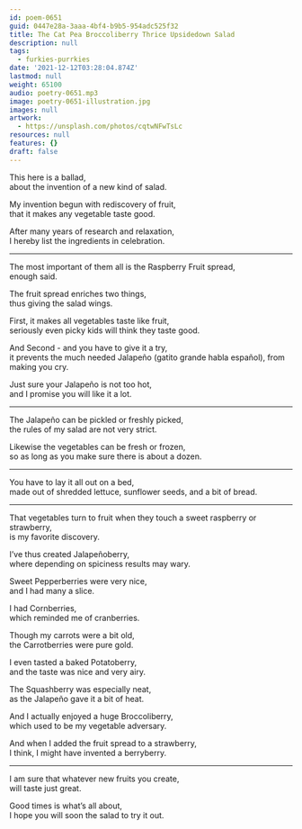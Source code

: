 ```yaml
---
id: poem-0651
guid: 0447e28a-3aaa-4bf4-b9b5-954adc525f32
title: The Cat Pea Broccoliberry Thrice Upsidedown Salad
description: null
tags:
  - furkies-purrkies
date: '2021-12-12T03:28:04.874Z'
lastmod: null
weight: 65100
audio: poetry-0651.mp3
image: poetry-0651-illustration.jpg
images: null
artwork:
  - https://unsplash.com/photos/cqtwNFwTsLc
resources: null
features: {}
draft: false
---
```


This here is a ballad,\
about the invention of a new kind of salad.

My invention begun with rediscovery of fruit,\
that it makes any vegetable taste good.

After many years of research and relaxation,\
I hereby list the ingredients in celebration.

---

The most important of them all is the Raspberry Fruit spread,\
enough said.

The fruit spread enriches two things,\
thus giving the salad wings.

First, it makes all vegetables taste like fruit,\
seriously even picky kids will think they taste good.

And Second - and you have to give it a try,\
it prevents the much needed Jalapeño (gatito grande habla español), from making you cry.

Just sure your Jalapeño is not too hot,\
and I promise you will like it a lot.

---

The Jalapeño can be pickled or freshly picked,\
the rules of my salad are not very strict.

Likewise the vegetables can be fresh or frozen,\
so as long as you make sure there is about a dozen.

---

You have to lay it all out on a bed,\
made out of shredded lettuce, sunflower seeds, and a bit of bread.

---

That vegetables turn to fruit when they touch a sweet raspberry or strawberry,\
is my favorite discovery.

I’ve thus created Jalapeñoberry,\
where depending on spiciness results may wary.

Sweet Pepperberries were very nice,\
and I had many a slice.

I had Cornberries,\
which reminded me of cranberries.

Though my carrots were a bit old,\
the Carrotberries were pure gold.

I even tasted a baked Potatoberry,\
and the taste was nice and very airy.

The Squashberry was especially neat,\
as the Jalapeño gave it a bit of heat.

And I actually enjoyed a huge Broccoliberry,\
which used to be my vegetable adversary.

And when I added the fruit spread to a strawberry,\
I think, I might have invented a berryberry.

---

I am sure that whatever new fruits you create,\
will taste just great.

Good times is what’s all about,\
I hope you will soon the salad to try it out.

